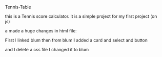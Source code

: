 Tennis-Table

this is a Tennis score calculator. it is a simple project for my first project (on js)

a made a huge changes in html file:

First I linked blum
then from blum I added a card and select and button

and I delete a css file I changed it to blum
